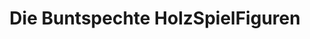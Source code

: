 ---
title: "Die Buntspechte HolzSpielFiguren"
url: /creglingen/die-buntspechte-holzspielfiguren/
shop: Spielzeug
---